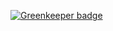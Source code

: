 

[![Greenkeeper badge](https://badges.greenkeeper.io/NextZeus/log4jspm2.svg)](https://greenkeeper.io/)